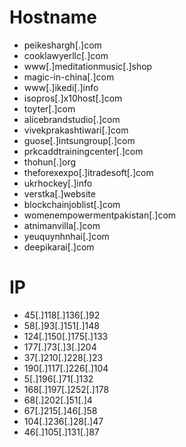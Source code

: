 # Hostname
- peikeshargh[.]com
- cooklawyerllc[.]com
- www[.]meditationmusic[.]shop
- magic-in-china[.]com
- www[.]ikedi[.]info
- isopros[.]x10host[.]com
- toyter[.]com
- alicebrandstudio[.]com
- vivekprakashtiwari[.]com
- guose[.]intsungroup[.]com
- prkcaddtrainingcenter[.]com
- thohun[.]org
- theforexexpo[.]itradesoft[.]com
- ukrhockey[.]info
- verstka[.]website
- blockchainjoblist[.]com
- womenempowermentpakistan[.]com
- atnimanvilla[.]com
- yeuquynhnhai[.]com
- deepikarai[.]com



# IP
- 45[.]118[.]136[.]92
- 58[.]93[.]151[.]148
- 124[.]150[.]175[.]133
- 177[.]73[.]3[.]204
- 37[.]210[.]228[.]23
- 190[.]117[.]226[.]104
- 5[.]196[.]71[.]132
- 168[.]197[.]252[.]178
- 68[.]202[.]51[.]4
- 67[.]215[.]46[.]58
- 104[.]236[.]28[.]47
- 46[.]105[.]131[.]87